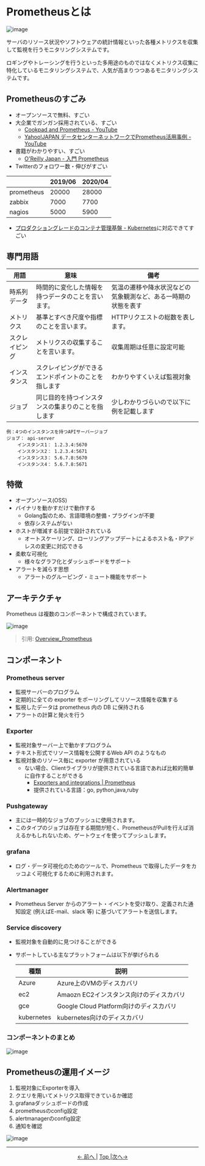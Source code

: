 # Prometheusとは

![image](https://user-images.githubusercontent.com/24913906/79299452-0b636b00-7f1f-11ea-8c31-0fe2e93da8f0.png)

サーバのリソース状況やソフトウェアの統計情報といった各種メトリクスを収集して監視を行うモニタリングシステムです。

ロギングやトレーシングを行うといった多用途のものではなくメトリクス収集に特化しているモニタリングシステムで、人気が高まりつつあるモニタリングシステムです。

## Prometheusのすごみ

- オープンソースで無料、すごい
- 大企業でガンガン採用されている、すごい
  - [Cookpad and Prometheus - YouTube](https://www.youtube.com/watch?v=Ik1pvqVTC0w)
  - [Yahoo!JAPAN データセンターネットワークでPrometheus活用事例 - YouTube](https://www.youtube.com/watch?v=cCQO6KCvUzA)
- 書籍がわかりやすい、すごい
  - [O'Reilly Japan - 入門 Prometheus](https://www.oreilly.co.jp/books/9784873118772/)
- Twitterのフォロワー数・伸びがすごい

|            | 2019/06 | 2020/04 |
| ---------- | ------- | ------- |
| prometheus | 20000   | 28000   |
| zabbix     | 7000    | 7700    |
| nagios     | 5000    | 5900    |

- [プロダクショングレードのコンテナ管理基盤 - Kubernetes](https://kubernetes.io/ja/)に対応できてすごい

## 専門用語

| 用語      | 意味                          | 備考                              |
| ------- | --------------------------- | ------------------------------- |
| 時系列データ  | 時間的に変化した情報を持つデータのことを言います。 | 気温の遷移や降水状況などの気象観測など、ある一時期の状態を表す |
| メトリクス   | 基準とすべき尺度や指標のことを言います。        | HTTPリクエストの総数を表します。              |
| スクレイピング | メトリクスの収集することを言います。          | 収集周期は任意に設定可能                    |
| インスタンス  | スクレイピングができるエンドポイントのことを指します  | わかりやすくいえば監視対象                   |
| ジョブ     | 同じ目的を持つインスタンスの集まりのことを指します   | 少しわかりづらいので以下に例を記載します            |

```plain
例：4つのインスタンスを持つAPIサーバージョブ
ジョブ： api-server
    インスタンス1： 1.2.3.4:5670
    インスタンス2： 1.2.3.4:5671
    インスタンス3： 5.6.7.8:5670
    インスタンス4： 5.6.7.8:5671
```

## 特徴

- オープンソース(OSS)
- バイナリを動かすだけで動作する
  - Golang製のため、言語環境の整備・プラグインが不要
  - 依存システムがない
- ホストが増減する前提で設計されている
  - オートスケーリング、ローリングアップデートによるホスト名・IPアドレスの変更に対応できる
- 柔軟な可視化
  - 様々なグラフ化とダッシュボードをサポート
- アラートを減らす思想
  - アラートのグルーピング・ミュート機能をサポート

## アーキテクチャ

Prometheus は複数のコンポーネントで構成されています。

![image](https://user-images.githubusercontent.com/24913906/79299342-c0495800-7f1e-11ea-89cd-a7c222d36b50.png)

> 引用: [Overview_Prometheus](https://prometheus.io/docs/introduction/overview/)

## コンポーネント

### Prometheus server

- 監視サーバーのプログラム
- 定期的に全ての exporter をポーリングしてリソース情報を収集する
- 監視したデータは prometheus 内の DB に保持される
- アラートの計算と発火を行う

### Exporter

- 監視対象サーバー上で動かすプログラム
- テキスト形式でリソース情報を公開するWeb API のようなもの
- 監視対象のリソース毎に exporter が用意されている
  - ない場合、Clientライブラリが提供されている言語であれば比較的簡単に自作することができる
    - [Exporters and integrations | Prometheus](https://prometheus.io/docs/instrumenting/exporters/)
    - 提供されている言語：go, python,java,ruby

### Pushgateway

- 主には一時的なジョブのプッシュに使用されます。
- このタイプのジョブは存在する期間が短く、PrometheusがPullを行えば消えるかもしれないため、ゲートウェイを使ってプッシュします。

### grafana

- ログ・データ可視化のためのツールで、Prometheus で取得したデータをカッコよく可視化するために利用されます。

### Alertmanager

- Prometheus Server からのアラート・イベントを受け取り、定義された通知設定 (例えばE-mail、slack 等) に基づいてアラートを送信します。

### Service discovery

- 監視対象を自動的に見つけることができる
- サポートしている主なプラットフォームは以下が挙げられる

    | 種類         | 説明                             |
    | ---------- | ------------------------------ |
    | Azure      | Azure上のVMのディスカバリ               |
    | ec2        | Amaozn EC2インスタンス向けのディスカバリ      |
    | gce        | Google Cloud Platform向けのディスカバリ |
    | kubernetes | kubernetes向けのディスカバリ            |

### コンポーネントのまとめ

![image](https://user-images.githubusercontent.com/24913906/79300874-f688d680-7f22-11ea-951e-d35b0ba58784.png)

## Prometheusの運用イメージ

1. 監視対象にExporterを導入
2. クエリを用いてメトリクス取得できているか確認
3. grafanaダッシュボードの作成
4. prometheusのconfig設定
5. alertmanagerのconfig設定
6. 通知を確認

![image](https://user-images.githubusercontent.com/24913906/79315702-4923bc00-7f3e-11ea-8bf7-10d2cb2ab833.png)

---

<p style="text-align:center"> <a href="./monitoring"><- 前へ </a> | <a href="../"> Top </a> |<a href="./promql">次へ-> </a></p>
